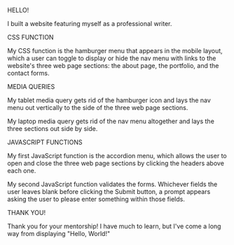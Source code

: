 HELLO!

I built a website featuring myself as a professional writer. 

CSS FUNCTION

My CSS function is the hamburger menu that appears in the mobile layout, which a user can toggle to display or hide the nav menu with links to the website's three web page sections: the about page, the portfolio, and the contact forms.

MEDIA QUERIES

My tablet media query gets rid of the hamburger icon and lays the nav menu out vertically to the side of the three web page sections.

My laptop media query gets rid of the nav menu altogether and lays the three sections out side by side.

JAVASCRIPT FUNCTIONS

My first JavaScript function is the accordion menu, which allows the user to open and close the three web page sections by clicking the headers above each one.

My second JavaScript function validates the forms. Whichever fields the user leaves blank before clicking the Submit button, a prompt appears asking the user to please enter something within those fields.

THANK YOU!

Thank you for your mentorship! I have much to learn, but I've come a long way from displaying "Hello, World!"